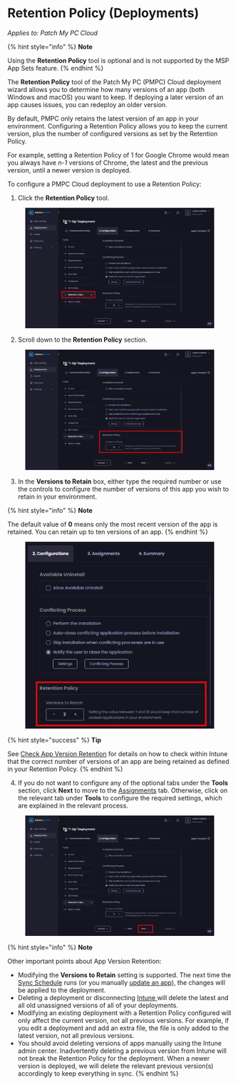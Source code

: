 # Retention Policy (Deployments)

_Applies to: Patch My PC Cloud_

{% hint style="info" %}
**Note**

Using the **Retention Policy** tool is optional and is not supported by the MSP App Sets feature.
{% endhint %}

The **Retention Policy** tool of the Patch My PC (PMPC) Cloud deployment wizard allows you to determine how many versions of an app (both Windows and macOS) you want to keep. If deploying a later version of an app causes issues, you can redeploy an older version.

By default, PMPC only retains the latest version of an app in your environment. Configuring a Retention Policy allows you to keep the current version, plus the number of configured versions as set by the Retention Policy.

For example, setting a Retention Policy of 1 for Google Chrome would mean you always have _n-1_ versions of Chrome, the latest and the previous version, until a newer version is deployed.

To configure a PMPC Cloud deployment to use a Retention Policy:

1. Click the **Retention Policy** tool.

<figure><img src="../../../../.gitbook/assets/image (99).png" alt="Clicking the “Retention Policy” tool" width="563"><figcaption></figcaption></figure>

2. Scroll down to the **Retention Policy** section.

<figure><img src="../../../../.gitbook/assets/image (100).png" alt="Scrolling down to the “Retention Policy” section." width="563"><figcaption></figcaption></figure>

3. In the **Versions to Retain** box, either type the required number or use the controls to configure the number of versions of this app you wish to retain in your environment.

{% hint style="info" %}
**Note**

The default value of **0** means only the most recent version of the app is retained. You can retain up to ten versions of an app.
{% endhint %}

<figure><img src="../../../../.gitbook/assets/image (61).png" alt="Configuring the number of versions of this app to retain using the “Versions to Retain” box" width="431"><figcaption></figcaption></figure>

{% hint style="success" %}
**Tip**

See [Check App Version Retention](../../../cloud-reference/intune-reference/check-app-version-retention-in-intune.md) for details on how to check within Intune that the correct number of versions of an app are being retained as defined in your Retention Policy.
{% endhint %}

4. If you do not want to configure any of the optional tabs under the **Tools** section, click **Next** to move to the [Assignments](../cloud-assignments-deployment-tab.md) tab. Otherwise, click on the relevant tab under **Tools** to configure the required settings, which are explained in the relevant process.

<figure><img src="../../../../.gitbook/assets/image (102).png" alt="Clicking “Next” to move to the “Assignments” tab" width="563"><figcaption></figcaption></figure>

{% hint style="info" %}
**Note**

Other important points about App Version Retention:

* Modifying the **Versions to Retain** setting is supported. The next time the [Sync Schedule](../../../cloud-administration/manage-the-sync-schedule-in-cloud.md) runs (or you manually [update an app](../../manage-updates-in-cloud/)), the changes will be applied to the deployment.
* Deleting a deployment or disconnecting [Intune ](../../../cloud-administration/manage-your-environments-in-cloud/manage-cloud-intune-tenants.md#deleting-an-intune-tenant-connection)will delete the latest and all old unassigned versions of all of your deployments.
* Modifying an existing deployment with a Retention Policy configured will only affect the current version, not all previous versions. For example, if you edit a deployment and add an extra file, the file is only added to the latest version, not all previous versions.
* You should avoid deleting versions of apps manually using the Intune admin center. Inadvertently deleting a previous version from Intune will not break the Retention Policy for the deployment. When a newer version is deployed, we will delete the relevant previous version(s) accordingly to keep everything in sync.
{% endhint %}
